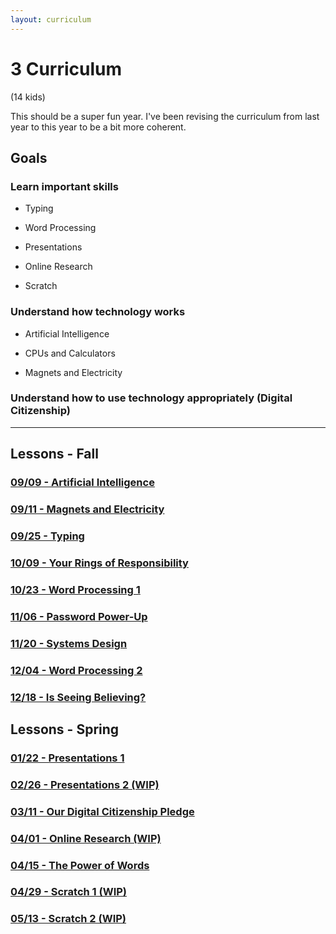 ```yaml
---
layout: curriculum
---
```


# 3 Curriculum

(14 kids)

This should be a super fun year.  I've been revising the curriculum from last year to this year to be a bit more coherent.


## Goals

### Learn important skills

* Typing

* Word Processing

* Presentations

* Online Research

* Scratch

### Understand how technology works

* Artificial Intelligence

* CPUs and Calculators

* Magnets and Electricity


### Understand how to use technology appropriately (Digital Citizenship)

---

## Lessons - Fall

### [09/09 - Artificial Intelligence](artificial_intelligence.md)

### [09/11 - Magnets and Electricity](magnets_and_electricity.md)

### [09/25 - Typing](typing.md)

### [10/09 - Your Rings of Responsibility](your_rings_of_responsibility.md)

### [10/23 - Word Processing 1](word_processing_1.md)

### [11/06 - Password Power-Up](password_power_up.md)

### [11/20 - Systems Design](systems_design.md)

### [12/04 - Word Processing 2](word_processing_2.md)

### [12/18 - Is Seeing Believing?](is_seeing_believing.md)

## Lessons - Spring

### [01/22 - Presentations 1](presentations_1.md)

### [02/26 - Presentations 2 (WIP)](presentations_2.md)

### [03/11 - Our Digital Citizenship Pledge](our_digital_citizenship_pledge.md)

### [04/01 - Online Research (WIP)](online_research.md)

### [04/15 - The Power of Words](the_power_of_words.md)

### [04/29 - Scratch 1 (WIP)](scratch_1.md)

### [05/13 - Scratch 2 (WIP)](scratch_2.md)
